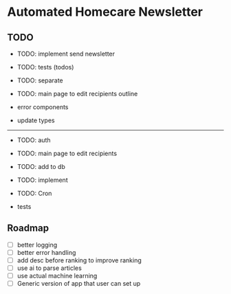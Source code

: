 # Automated Homecare Newsletter

## TODO

- TODO: implement send newsletter

- TODO: tests (todos)

- TODO: separate

- TODO: main page to edit recipients outline
- error components
- update types

---

- TODO: auth

- TODO: main page to edit recipients
- TODO: add to db
- TODO: implement

- TODO: Cron

- tests

## Roadmap

- [ ] better logging
- [ ] better error handling
- [ ] add desc before ranking to improve ranking
- [ ] use ai to parse articles
- [ ] use actual machine learning
- [ ] Generic version of app that user can set up
